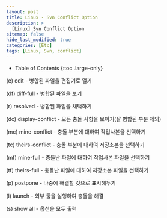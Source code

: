 ```yaml
---
layout: post
title: Linux - Svn Conflict Option
description: >
  [Linux] Svn Conflict Option
sitemap: false
hide_last_modified: true
categories: [Etc]
tags: [Linux, Svn, conflict]
---
```


- Table of Contents
{:toc .large-only}

(e) edit - 병합된 파일을 편집기로 열기

(df) diff-full - 병합된 파일을 보기

(r) resolved - 병합된 파일을 채택하기

(dc) display-conflict - 모든 충돌 사항을 보이기(잘 병합된 부분 제외)

(mc) mine-conflict - 충돌 부분에 대하여 작업사본을 선택하기

(tc) theirs-conflict - 충돌 부분에 대하여 저장소본을 선택하기

(mf) mine-full - 충돌난 파일에 대하여 작업사본 파일을 선택하기

(tf) theirs-full - 충돌난 파일에 대하여 저장소본 파일을 선택하기

(p) postpone - 나중에 해결할 것으로 표시해두기

(l) launch - 외부 툴을 실행하여 충돌을 해결

(s) show all - 옵션을 모두 출력